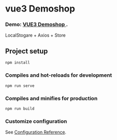 # vue3 Demoshop 

### Demo: <a href="https://webdelin.github.io/vue3-shop-demo" target="_blank" rel="noopener"><span>VUE3 Demoshop</span> </a>.

LocalStogare + Axios + Store

## Project setup
```
npm install
```

### Compiles and hot-reloads for development
```
npm run serve
```

### Compiles and minifies for production
```
npm run build
```

### Customize configuration
See [Configuration Reference](https://cli.vuejs.org/config/).
